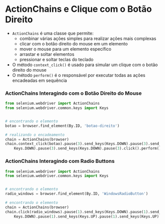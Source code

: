 # ActionChains e Clique com o Botão Direito


- ``ActionChains`` é uma classe que permite:
   - combinar várias ações simples para realizar ações mais complexas
   - clicar com o botão direito do mouse em um elemento
   - mover o mouse para um elemento específico
   - arrastar e soltar elementos
   - pressionar e soltar teclas do teclado
- O método ``context_click()`` é usado para simular um clique com o botão direito do mouse
- O método ``perform()`` é o responsável por executar todas as ações encadeadas em sequência


### ActionChains Interagindo com o Botão Direito do Mouse
```python
from selenium.webdriver import ActionChains
from selenium.webdriver.common.keys import Keys


# encontrando o elemento
botao = browser.find_element(By.ID, 'botao-direito')

# realizando o encadeamento
chain = ActionChains(browser)
chain.context_click(botao).pause(3).send_keys(Keys.DOWN).pause(3).send_keys(
    Keys.DOWN).pause(3).send_keys(Keys.DOWN).pause(3).click().perform()
```


### ActionChains Interagindo com Radio Buttons
```python
from selenium.webdriver import ActionChains
from selenium.webdriver.common.keys import Keys


# encontrando o elemento
radio_windows = browser.find_element(By.ID, 'WindowsRadioButton')

# encontrando o elemento
chain = ActionChains(browser)
chain.click(radio_windows).pause(1).send_keys(Keys.DOWN).pause(1).send_keys(
    Keys.DOWN).pause(1).send_keys(Keys.UP).pause(1).send_keys(Keys.UP).perform()
```
